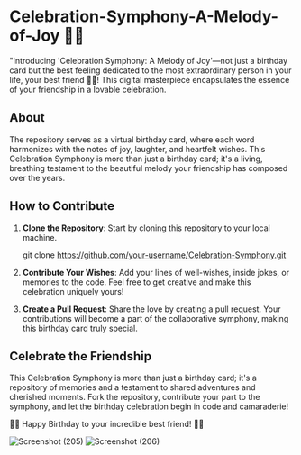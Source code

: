 # Celebration-Symphony-A-Melody-of-Joy 🎉🎶
"Introducing 'Celebration Symphony: A Melody of Joy'—not just a birthday card but the best feeling dedicated to the most extraordinary person in your life, your best friend  🥳🎂! This digital masterpiece encapsulates the essence of your friendship in a lovable celebration.

## About 

 The repository serves as a virtual birthday card, where each word harmonizes with the notes of joy, laughter, and heartfelt wishes. This Celebration Symphony is more than just a birthday card; it's a living, breathing testament to the beautiful melody your friendship has composed over the years. 

## How to Contribute

1. **Clone the Repository**: Start by cloning this repository to your local machine.
   
   git clone https://github.com/your-username/Celebration-Symphony.git

2. **Contribute Your Wishes**: Add your lines of well-wishes, inside jokes, or memories to the code. Feel free to get creative and make this celebration uniquely yours!

3. **Create a Pull Request**: Share the love by creating a pull request. Your contributions will become a part of the collaborative symphony, making this birthday card truly special.

## Celebrate the Friendship

This Celebration Symphony is more than just a birthday card; it's a repository of memories and a testament to shared adventures and cherished moments. Fork the repository, contribute your part to the symphony, and let the birthday celebration begin in code and camaraderie!

🎁🎈 Happy Birthday to your incredible best friend! 🎈🎁

![Screenshot (205)](https://github.com/tamzzay/Celebration-Symphony-A-Melody-of-Joy/assets/130298353/3e6c5a16-2c63-45b1-b68b-65ba917ae263)
![Screenshot (206)](https://github.com/tamzzay/Celebration-Symphony-A-Melody-of-Joy/assets/130298353/b2998931-1839-4838-8f5d-4de43f8f578c)

